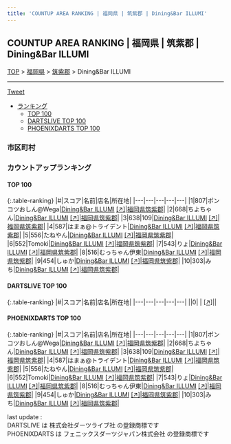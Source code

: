 ```yaml
---
title: 'COUNTUP AREA RANKING | 福岡県 | 筑紫郡 | Dining&Bar ILLUMI'
---
```

## COUNTUP AREA RANKING | 福岡県 | 筑紫郡 | Dining&Bar ILLUMI

[TOP](/darts/rank/) > [福岡県](/darts/rank/福岡県/) > [筑紫郡](/darts/rank/福岡県/筑紫郡/) > Dining&Bar ILLUMI

___

<a href="https://twitter.com/share?ref_src=twsrc%5Etfw" data-text="COUNTUP AREA RANKING | 福岡県筑紫郡Dining&Bar ILLUMI" class="twitter-share-button" data-hashtags="DARTSLIVE,PHOENIXDARTS,darts,ダーツ" data-show-count="false">Tweet</a>

* [ランキング](#カウントアップランキング)
    * [TOP 100](#top-100)
    * [DARTSLIVE TOP 100](#dartslive-top-100)
    * [PHOENIXDARTS TOP 100](#phoenixdarts-top-100)

### 市区町村

<ul>

</ul>

### カウントアップランキング

#### TOP 100



{:.table-ranking}
|#|スコア|名前|店名|所在地|
|---|---|---|---|---|
|1|807|<span class="rank-name-pd">ポンコツおしん@Wega</span>|<a href="/darts/rank/shops/75470.html">Dining&Bar ILLUMI</a> <a href="https://vs.phoenixdarts.com/jp/shop/shopDetailInfo/s_75470?s_seq=75470">[↗]</a>|<a href="/darts/rank/福岡県/筑紫郡">福岡県筑紫郡</a>|
|2|668|<span class="rank-name-pd">ちよちゃん</span>|<a href="/darts/rank/shops/75470.html">Dining&Bar ILLUMI</a> <a href="https://vs.phoenixdarts.com/jp/shop/shopDetailInfo/s_75470?s_seq=75470">[↗]</a>|<a href="/darts/rank/福岡県/筑紫郡">福岡県筑紫郡</a>|
|3|638|<span class="rank-name-pd">109</span>|<a href="/darts/rank/shops/75470.html">Dining&Bar ILLUMI</a> <a href="https://vs.phoenixdarts.com/jp/shop/shopDetailInfo/s_75470?s_seq=75470">[↗]</a>|<a href="/darts/rank/福岡県/筑紫郡">福岡県筑紫郡</a>|
|4|587|<span class="rank-name-pd">はまぁ@トライデント</span>|<a href="/darts/rank/shops/75470.html">Dining&Bar ILLUMI</a> <a href="https://vs.phoenixdarts.com/jp/shop/shopDetailInfo/s_75470?s_seq=75470">[↗]</a>|<a href="/darts/rank/福岡県/筑紫郡">福岡県筑紫郡</a>|
|5|556|<span class="rank-name-pd">たねやん</span>|<a href="/darts/rank/shops/75470.html">Dining&Bar ILLUMI</a> <a href="https://vs.phoenixdarts.com/jp/shop/shopDetailInfo/s_75470?s_seq=75470">[↗]</a>|<a href="/darts/rank/福岡県/筑紫郡">福岡県筑紫郡</a>|
|6|552|<span class="rank-name-pd">Tomoki</span>|<a href="/darts/rank/shops/75470.html">Dining&Bar ILLUMI</a> <a href="https://vs.phoenixdarts.com/jp/shop/shopDetailInfo/s_75470?s_seq=75470">[↗]</a>|<a href="/darts/rank/福岡県/筑紫郡">福岡県筑紫郡</a>|
|7|543|<span class="rank-name-pd">りょ</span>|<a href="/darts/rank/shops/75470.html">Dining&Bar ILLUMI</a> <a href="https://vs.phoenixdarts.com/jp/shop/shopDetailInfo/s_75470?s_seq=75470">[↗]</a>|<a href="/darts/rank/福岡県/筑紫郡">福岡県筑紫郡</a>|
|8|516|<span class="rank-name-pd">むっちゃん伊東</span>|<a href="/darts/rank/shops/75470.html">Dining&Bar ILLUMI</a> <a href="https://vs.phoenixdarts.com/jp/shop/shopDetailInfo/s_75470?s_seq=75470">[↗]</a>|<a href="/darts/rank/福岡県/筑紫郡">福岡県筑紫郡</a>|
|9|454|<span class="rank-name-pd">しゅか</span>|<a href="/darts/rank/shops/75470.html">Dining&Bar ILLUMI</a> <a href="https://vs.phoenixdarts.com/jp/shop/shopDetailInfo/s_75470?s_seq=75470">[↗]</a>|<a href="/darts/rank/福岡県/筑紫郡">福岡県筑紫郡</a>|
|10|303|<span class="rank-name-pd">みち</span>|<a href="/darts/rank/shops/75470.html">Dining&Bar ILLUMI</a> <a href="https://vs.phoenixdarts.com/jp/shop/shopDetailInfo/s_75470?s_seq=75470">[↗]</a>|<a href="/darts/rank/福岡県/筑紫郡">福岡県筑紫郡</a>|


#### DARTSLIVE TOP 100



{:.table-ranking}
|#|スコア|名前|店名|所在地|
|---|---|---|---|---|
||0|<span class="rank-name-dl"> </span>|<a href="/darts/rank/shops/.html"></a> <a href="">[↗]</a>|<a href="/darts/rank//"></a>|


#### PHOENIXDARTS TOP 100



{:.table-ranking}
|#|スコア|名前|店名|所在地|
|---|---|---|---|---|
|1|807|<span class="rank-name-pd">ポンコツおしん@Wega</span>|<a href="/darts/rank/shops/75470.html">Dining&Bar ILLUMI</a> <a href="https://vs.phoenixdarts.com/jp/shop/shopDetailInfo/s_75470?s_seq=75470">[↗]</a>|<a href="/darts/rank/福岡県/筑紫郡">福岡県筑紫郡</a>|
|2|668|<span class="rank-name-pd">ちよちゃん</span>|<a href="/darts/rank/shops/75470.html">Dining&Bar ILLUMI</a> <a href="https://vs.phoenixdarts.com/jp/shop/shopDetailInfo/s_75470?s_seq=75470">[↗]</a>|<a href="/darts/rank/福岡県/筑紫郡">福岡県筑紫郡</a>|
|3|638|<span class="rank-name-pd">109</span>|<a href="/darts/rank/shops/75470.html">Dining&Bar ILLUMI</a> <a href="https://vs.phoenixdarts.com/jp/shop/shopDetailInfo/s_75470?s_seq=75470">[↗]</a>|<a href="/darts/rank/福岡県/筑紫郡">福岡県筑紫郡</a>|
|4|587|<span class="rank-name-pd">はまぁ@トライデント</span>|<a href="/darts/rank/shops/75470.html">Dining&Bar ILLUMI</a> <a href="https://vs.phoenixdarts.com/jp/shop/shopDetailInfo/s_75470?s_seq=75470">[↗]</a>|<a href="/darts/rank/福岡県/筑紫郡">福岡県筑紫郡</a>|
|5|556|<span class="rank-name-pd">たねやん</span>|<a href="/darts/rank/shops/75470.html">Dining&Bar ILLUMI</a> <a href="https://vs.phoenixdarts.com/jp/shop/shopDetailInfo/s_75470?s_seq=75470">[↗]</a>|<a href="/darts/rank/福岡県/筑紫郡">福岡県筑紫郡</a>|
|6|552|<span class="rank-name-pd">Tomoki</span>|<a href="/darts/rank/shops/75470.html">Dining&Bar ILLUMI</a> <a href="https://vs.phoenixdarts.com/jp/shop/shopDetailInfo/s_75470?s_seq=75470">[↗]</a>|<a href="/darts/rank/福岡県/筑紫郡">福岡県筑紫郡</a>|
|7|543|<span class="rank-name-pd">りょ</span>|<a href="/darts/rank/shops/75470.html">Dining&Bar ILLUMI</a> <a href="https://vs.phoenixdarts.com/jp/shop/shopDetailInfo/s_75470?s_seq=75470">[↗]</a>|<a href="/darts/rank/福岡県/筑紫郡">福岡県筑紫郡</a>|
|8|516|<span class="rank-name-pd">むっちゃん伊東</span>|<a href="/darts/rank/shops/75470.html">Dining&Bar ILLUMI</a> <a href="https://vs.phoenixdarts.com/jp/shop/shopDetailInfo/s_75470?s_seq=75470">[↗]</a>|<a href="/darts/rank/福岡県/筑紫郡">福岡県筑紫郡</a>|
|9|454|<span class="rank-name-pd">しゅか</span>|<a href="/darts/rank/shops/75470.html">Dining&Bar ILLUMI</a> <a href="https://vs.phoenixdarts.com/jp/shop/shopDetailInfo/s_75470?s_seq=75470">[↗]</a>|<a href="/darts/rank/福岡県/筑紫郡">福岡県筑紫郡</a>|
|10|303|<span class="rank-name-pd">みち</span>|<a href="/darts/rank/shops/75470.html">Dining&Bar ILLUMI</a> <a href="https://vs.phoenixdarts.com/jp/shop/shopDetailInfo/s_75470?s_seq=75470">[↗]</a>|<a href="/darts/rank/福岡県/筑紫郡">福岡県筑紫郡</a>|


<div class="footer border-top border-gray-light mt-5 pt-3 text-right text-gray">
    last update : <span style="font-weight: italic" id="foot_last_modified"></span><br />
    DARTSLIVE は 株式会社ダーツライブ社 の登録商標です<br />
    PHOENIXDARTS は フェニックスダーツジャパン株式会社 の登録商標です<br />
</div>

<script src="https://cdnjs.cloudflare.com/ajax/libs/jquery.tablesorter/2.31.3/js/jquery.tablesorter.min.js" integrity="sha512-qzgd5cYSZcosqpzpn7zF2ZId8f/8CHmFKZ8j7mU4OUXTNRd5g+ZHBPsgKEwoqxCtdQvExE5LprwwPAgoicguNg==" crossorigin="anonymous" referrerpolicy="no-referrer"></script>
<link rel="stylesheet" href="https://cdnjs.cloudflare.com/ajax/libs/jquery.tablesorter/2.31.3/css/theme.default.min.css" integrity="sha512-wghhOJkjQX0Lh3NSWvNKeZ0ZpNn+SPVXX1Qyc9OCaogADktxrBiBdKGDoqVUOyhStvMBmJQ8ZdMHiR3wuEq8+w==" crossorigin="anonymous" referrerpolicy="no-referrer" />
<script>
$(function() {
    $(".table-ranking").tablesorter({sortList:[[0, 0]]});
    $("#foot_last_modified").text(formatDate(new Date(document.lastModified), 'yyyy-MM-dd HH:mm:ss'));
});
</script>

<script async src="https://platform.twitter.com/widgets.js" charset="utf-8"></script>